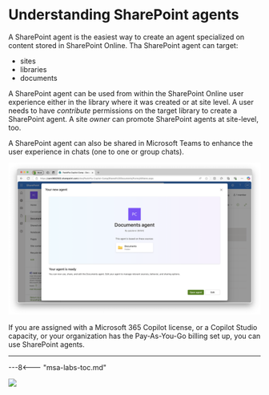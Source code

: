 
# Understanding SharePoint agents

A SharePoint agent is the easiest way to create an agent specialized on content stored in SharePoint Online. 
Tha SharePoint agent can target:

- sites
- libraries
- documents

A SharePoint agent can be used from within the SharePoint Online user experience either in the library where it was created or at site level. A user needs to have *contribute* permissions on the target library to create a SharePoint agent. A site *owner* can promote SharePoint agents at site-level, too.

A SharePoint agent can also be shared in Microsoft Teams to enhance the user experience in chats (one to one or group chats).

![The welcome screen when creating a new SharePoint agent in a document library. There is a dialog with the basic information about the new SharePoint agent that is going to be created.](../../../assets/images/make-global-intro/sharepoint-agent-01.png)

If you are assigned with a Microsoft 365 Copilot license, or a Copilot Studio capacity, or your organization has the Pay-As-You-Go billing set up, you can use SharePoint agents.

<hr />

---8<--- "msa-labs-toc.md"

<!-- ## <a href="./01-first-agent">Start here</a> with Lab MSA1, where you'll make your first agent with Copilot Studio agent builder. -->

<cc-next url="#" label="Comin soon ..." />
<img src="https://m365-visitor-stats.azurewebsites.net/copilot-camp/make/sharepoint-agent/index" />